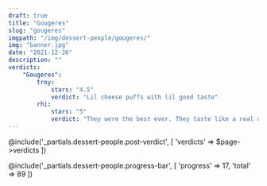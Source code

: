 ```yaml
---
draft: true
title: "Gougeres"
slug: "gougeres"
imgpath: "/img/dessert-people/gougeres/"
img: "banner.jpg"
date: "2021-12-26"
description: ""
verdicts:
    "Gougeres":
        troy:
            stars: "4.5"
            verdict: "Lil cheese puffs with lil good taste"
        rhi:
            stars: "5"
            verdict: "They were the best ever. They taste like a real dessert"
---
```


@include('_partials.dessert-people.post-verdict', [ 'verdicts' => $page->verdicts ])

<div class="mt-8">
@include('_partials.dessert-people.progress-bar', [ 'progress' => 17, 'total' => 89 ])
</div>
